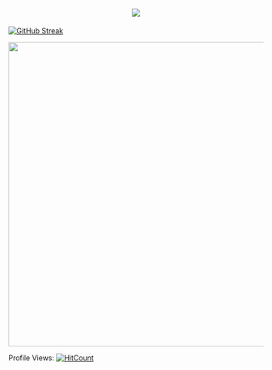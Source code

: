 

<h1 align="center">
  <a href="https://git.io/typing-svg">
    <img src="https://readme-typing-svg.herokuapp.com/?lines=Hello,+There!+👋;Welcome+To+My+Profile;&center=true&size=30">
  </a>
</h1>





[![GitHub Streak](http://github-readme-streak-stats.herokuapp.com?user=irtco&theme=dark&background=000000)](https://git.io/streak-stats)

<a href="https://app.dooboo.io/HwangTaehyun"><img src="https://server.dooboo.io/github-stats/irtco" width="600" /></a>


Profile Views: 
[![HitCount](https://hits.dwyl.com/irtco/irtco.svg?style=flat)](http://hits.dwyl.com/irtco/irtco)

